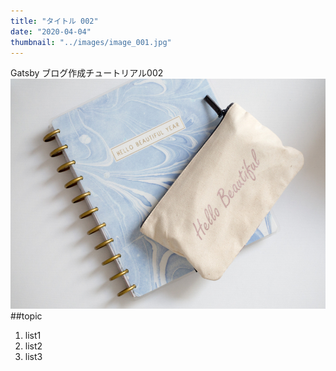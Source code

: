 ```yaml
---
title: "タイトル 002"
date: "2020-04-04"
thumbnail: "../images/image_001.jpg"
---
```


Gatsby ブログ作成チュートリアル002
![Sample](../images/image_001.jpg)
##topic

1. list1
2. list2
3. list3
